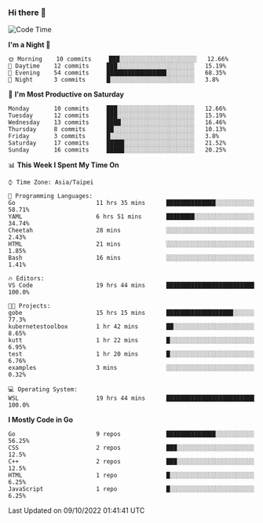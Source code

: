 ### Hi there 👋

<!--START_SECTION:waka-->
![Code Time](http://img.shields.io/badge/Code%20Time-498%20hrs%2037%20mins-blue)

**I'm a Night 🦉** 

```text
🌞 Morning    10 commits     ███░░░░░░░░░░░░░░░░░░░░░░   12.66% 
🌆 Daytime    12 commits     ███░░░░░░░░░░░░░░░░░░░░░░   15.19% 
🌃 Evening    54 commits     █████████████████░░░░░░░░   68.35% 
🌙 Night      3 commits      █░░░░░░░░░░░░░░░░░░░░░░░░   3.8%

```
📅 **I'm Most Productive on Saturday** 

```text
Monday       10 commits     ███░░░░░░░░░░░░░░░░░░░░░░   12.66% 
Tuesday      12 commits     ███░░░░░░░░░░░░░░░░░░░░░░   15.19% 
Wednesday    13 commits     ████░░░░░░░░░░░░░░░░░░░░░   16.46% 
Thursday     8 commits      ██░░░░░░░░░░░░░░░░░░░░░░░   10.13% 
Friday       3 commits      █░░░░░░░░░░░░░░░░░░░░░░░░   3.8% 
Saturday     17 commits     █████░░░░░░░░░░░░░░░░░░░░   21.52% 
Sunday       16 commits     █████░░░░░░░░░░░░░░░░░░░░   20.25%

```


📊 **This Week I Spent My Time On** 

```text
⌚︎ Time Zone: Asia/Taipei

💬 Programming Languages: 
Go                       11 hrs 35 mins      ██████████████░░░░░░░░░░░   58.71% 
YAML                     6 hrs 51 mins       ████████░░░░░░░░░░░░░░░░░   34.74% 
Cheetah                  28 mins             ░░░░░░░░░░░░░░░░░░░░░░░░░   2.43% 
HTML                     21 mins             ░░░░░░░░░░░░░░░░░░░░░░░░░   1.85% 
Bash                     16 mins             ░░░░░░░░░░░░░░░░░░░░░░░░░   1.41%

🔥 Editors: 
VS Code                  19 hrs 44 mins      █████████████████████████   100.0%

🐱‍💻 Projects: 
gobe                     15 hrs 15 mins      ███████████████████░░░░░░   77.3% 
kubernetestoolbox        1 hr 42 mins        ██░░░░░░░░░░░░░░░░░░░░░░░   8.65% 
kutt                     1 hr 22 mins        █░░░░░░░░░░░░░░░░░░░░░░░░   6.95% 
test                     1 hr 20 mins        █░░░░░░░░░░░░░░░░░░░░░░░░   6.76% 
examples                 3 mins              ░░░░░░░░░░░░░░░░░░░░░░░░░   0.32%

💻 Operating System: 
WSL                      19 hrs 44 mins      █████████████████████████   100.0%

```

**I Mostly Code in Go** 

```text
Go                       9 repos             ██████████████░░░░░░░░░░░   56.25% 
CSS                      2 repos             ███░░░░░░░░░░░░░░░░░░░░░░   12.5% 
C++                      2 repos             ███░░░░░░░░░░░░░░░░░░░░░░   12.5% 
HTML                     1 repo              █░░░░░░░░░░░░░░░░░░░░░░░░   6.25% 
JavaScript               1 repo              █░░░░░░░░░░░░░░░░░░░░░░░░   6.25%

```



 Last Updated on 09/10/2022 01:41:41 UTC
<!--END_SECTION:waka-->

<!--
**omegaatt36/omegaatt36** is a ✨ _special_ ✨ repository because its `README.md` (this file) appears on your GitHub profile.

Here are some ideas to get you started:

- 🔭 I’m currently working on ...
- 🌱 I’m currently learning ...
- 👯 I’m looking to collaborate on ...
- 🤔 I’m looking for help with ...
- 💬 Ask me about ...
- 📫 How to reach me: ...
- 😄 Pronouns: ...
- ⚡ Fun fact: ...
-->
